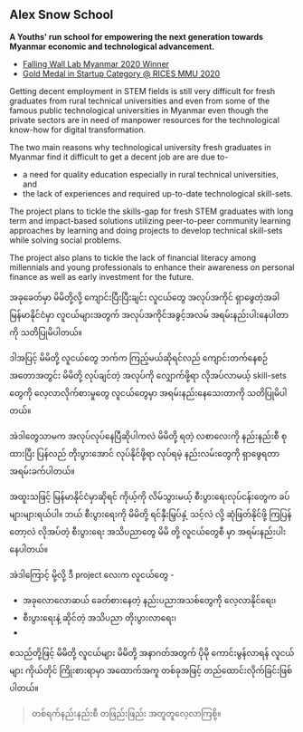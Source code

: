 ## Alex Snow School 
 
**A Youths' run school for empowering the next generation towards Myanmar economic and technological advancement.**

- [Falling Wall Lab Myanmar 2020 Winner](https://www.example.com)
- [Gold Medal in Startup Category @ RICES MMU 2020](https://www.example.com)

Getting decent employment in STEM fields is still very difficult for fresh graduates from rural technical universities and even from some of the famous public technological universities in Myanmar even though the private sectors are in need of manpower resources for the technological know-how for digital transformation.

The two main reasons why technological university fresh graduates in Myanmar find it difficult to get a decent job are are due to-

 - a need for quality education especially in rural technical universities, and
 - the lack of experiences and required up-to-date technological skill-sets.
 
The project plans to tickle the skills-gap for fresh STEM graduates with long term and impact-based solutions utilizing peer-to-peer community learning approaches by learning and doing projects to develop technical skill-sets while solving social problems.

The project also plans to tickle the lack of financial literacy among millennials and young professionals to enhance their awareness on personal finance as well as early investment for the future.


အခုခေတ်မှာ မိမိတို့လို့ ကျောင်းပြီးပြီးချင်း လူငယ်တွေ အလုပ်အကိုင် ရှာဖွေတဲ့အခါ မြန်မာနိုင်ငံမှာ လူငယ်များအတွက် အလုပ်အကိုင်အခွင့်အလမ် အရမ်းနည်းပါးနေပါတာကို သတိပြုမိပါတယ်။

ဒါအပြင့် မိမိတို့ လူငယ်တွေ ဘက်က ကြည့်မယ်ဆိုရင်လည် ကျောင်းတက်နေစဉ်အတောအတွင်း မိမိတို့ လုပ်ချင်တဲ့ အလုပ်ကို လျှောက်ဖို့ရာ လိုအပ်လာမယ့် skill-sets တွေကို လေ့လာလိုက်စားမှုတွေ လူငယ်တွေမှာ အရမ်းနည်းနေသေးတာကို သတိပြုမိပါတယ်။

အဲဒါတွေသာမက အလုပ်လုပ်နေပြီဆိုပါကလဲ မိမိတို့ ရတဲ့ လစာလေးကို နည်းနည်းစီ စုထားပြီး ပြန်လည် တိုးပွားအောင် လုပ်နိုင်ဖို့ရာ လုပ်ရမဲ့ နည်းလမ်းတွေကို ရှာဖွေရတာ အရမ်းခက်ပါတယ်။

အထူးသဖြင့် မြန်မာနိုင်ငံမှာဆိုရင် ကိုယ့်ကို လိမ်သွားမယ့် စီးပွားရေးလုပ်ငန်းတွေက ခပ်များများရယ်ပါ။ ဘယ် စီးပွားရေးကို မိမိတို့ ရင်နှီးမြှပ်နှံ့ သင့်လဲ လို့ ဆုံဖြတ်နိုင်ဖို့ ကြပြန်တော့လဲ လိုအပ်တဲ့ စီးပွားရေး အသိပညာတွေ မိမိ တို့ လူငယ်တွေစီ မှာ အရမ်းနည်းပါးနေပါတယ်။

အဲဒါကြောင့် မို့လို့ ဒီ project လေးက လူငယ်တွေ -

 - အခုလောလောဆယ် ခေတ်စားနေတဲ့ နည်းပညာအသစ်တွေကို လေ့လာနိုင်ရေး၊
 - စီးပွားရေးနဲ့ ဆိုင်တဲ့ အသိပညာ တိုးပွားလာရေး၊
 - 
စသည်တို့ဖြင့် မိမိတို့ လူငယ်များ မိမိတို့ အနာဂတ်အတွက် ပိုမို ကောင်းမွန်လာရန် လူငယ်များ ကိုယ်တိုင် ကြိုးစားရာမှာ အထောက်အကူ တစ်ခုအဖြင့် တည်ထောင်းလိုက်ခြင်းဖြစ်ပါတယ်။

> တစ်ရက်နည်းနည်းစီ တဖြည်းဖြည်း အတူတူလေ့လာကြစို့။
